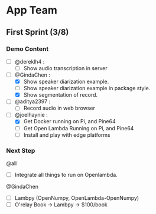 # App Team

## First Sprint (3/8)

### Demo Content

- [ ] @dereklh4 :
  - [ ] Show audio transcription in server
- [ ] @GindaChen : 
  - [x] Show speaker diarization example.
  - [ ] Show speaker diarization example in package style.
  - [x] Show segmentation of record.
- [ ] @aditya2397 :  
  - [ ] Record audio in web browser
- [ ] @joelhaynie : 
  - [x] Get Docker running on Pi, and Pine64
  - [ ] Get Open Lambda Running on Pi, and Pine64
  - [ ] Install and play with edge platforms

### Next Step

@all
- [ ] Integrate all things to run on Openlambda.

@GindaChen
- [ ] Lambpy (OpenNumpy, OpenLambda-OpenNumpy)
- [ ] O'relay Book -> Lambpy -> $100/book
